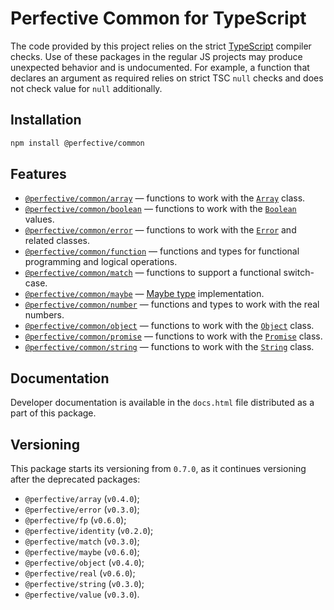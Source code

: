 # Perfective Common for TypeScript

The code provided by this project relies on the strict [TypeScript](http://typescriptlang.org) compiler checks.
Use of these packages in the regular JS projects may produce unexpected behavior and is undocumented.
For example,
a function that declares an argument as required relies on strict TSC `null` checks
and does not check value for `null` additionally.

## Installation

```bash
npm install @perfective/common
```

## Features

-   [`@perfective/common/array`](https://github.com/perfective/ts.common/tree/main/src/array/index.adoc)
    — functions to work with the
    [`Array`](https://developer.mozilla.org/en-US/docs/Web/JavaScript/Reference/Global_Objects/Array) class.
-   [`@perfective/common/boolean`](https://github.com/perfective/ts.common/tree/main/src/boolean/index.adoc)
    — functions to work with the
    [`Boolean`](https://developer.mozilla.org/en-US/docs/Web/JavaScript/Reference/Global_Objects/Boolean) values.
-   [`@perfective/common/error`](https://github.com/perfective/ts.common/tree/main/src/error/index.adoc)
    — functions to work with the
    [`Error`](https://developer.mozilla.org/en-US/docs/Web/JavaScript/Reference/Global_Objects/Error)
    and related classes.
-   [`@perfective/common/function`](https://github.com/perfective/ts.common/tree/main/src/function/index.adoc)
    — functions and types for functional programming and logical operations.
-   [`@perfective/common/match`](https://github.com/perfective/ts.common/tree/main/src/match/index.adoc)
    — functions to support a functional switch-case.
-   [`@perfective/common/maybe`](https://github.com/perfective/ts.common/tree/main/src/maybe/index.adoc)
    — [Maybe type](https://en.wikipedia.org/wiki/Option_type) implementation.
-   [`@perfective/common/number`](https://github.com/perfective/ts.common/tree/main/src/number/index.adoc)
    — functions and types to work with the real numbers.
-   [`@perfective/common/object`](https://github.com/perfective/ts.common/tree/main/src/object/index.adoc)
    — functions to work with the
    [`Object`](https://developer.mozilla.org/en-US/docs/Web/JavaScript/Reference/Global_Objects/Object) class.
-   [`@perfective/common/promise`](https://github.com/perfective/ts.common/tree/main/src/promise/index.adoc)
    — functions to work with the
    [`Promise`](https://developer.mozilla.org/en-US/docs/Web/JavaScript/Reference/Global_Objects/Promise) class.
-   [`@perfective/common/string`](https://github.com/perfective/ts.common/tree/main/src/string/index.adoc)
    — functions to work with the
    [`String`](https://developer.mozilla.org/en-US/docs/Web/JavaScript/Reference/Global_Objects/String) class.

## Documentation

Developer documentation is available in the `docs.html` file distributed as a part of this package.

## Versioning

This package starts its versioning from `0.7.0`,
as it continues versioning after the deprecated packages:

-   `@perfective/array` (`v0.4.0`);
-   `@perfective/error` (`v0.3.0`);
-   `@perfective/fp` (`v0.6.0`);
-   `@perfective/identity` (`v0.2.0`);
-   `@perfective/match` (`v0.3.0`);
-   `@perfective/maybe` (`v0.6.0`);
-   `@perfective/object` (`v0.4.0`);
-   `@perfective/real` (`v0.6.0`);
-   `@perfective/string` (`v0.3.0`);
-   `@perfective/value` (`v0.3.0`).
